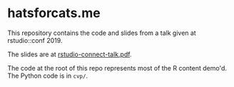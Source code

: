 # hatsforcats.me

This repository contains the code and slides from a talk given at rstudio::conf 2019.

The slides are at [rstudio-connect-talk.pdf](rstudio-connect-talk.pdf).

The code at the root of this repo represents most of the R content demo'd. The Python code is in `cvp/`.
